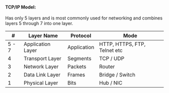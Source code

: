 
#### TCP/IP Model:
Has only 5 layers and is most commonly used for networking and combines layers 5 through 7 into one layer.

| #                 | Layer Name        | Protocol    | Mode                         |
| ----------------- | ----------------- | ----------- | ---------------------------- |
| 5 - 7             | Application Layer | Application | HTTP, HTTPS, FTP, Telnet etc |
| 4                 | Transport Layer   | Segments    | TCP / UDP                    |
| 3                 | Network Layer     | Packets     | Router                       |
| 2                 | Data Link Layer   | Frames      | Bridge / Switch              |
| 1 | Physical Layer              | Bits   | Hub / NIC                             |


